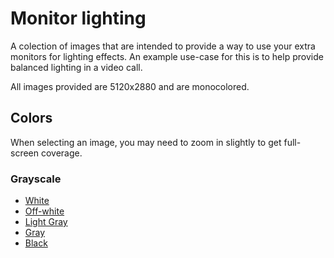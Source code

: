# Monitor lighting

A colection of images that are intended to provide a way to use your extra monitors for lighting effects. An example use-case for this is to help provide balanced lighting in a video call.

All images provided are 5120x2880 and are monocolored.

## Colors

When selecting an image, you may need to zoom in slightly to get full-screen coverage.

### Grayscale

- [White](./images/white.png?raw=true)
- [Off-white](./images/off-white.png?raw=true)
- [Light Gray](./images/light-gray.png?raw=true)
- [Gray](./images/gray.png?raw=true)
- [Black](./images/black.png?raw=true)
